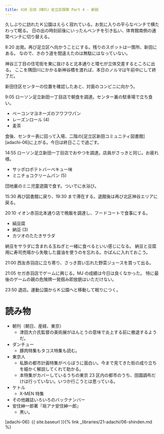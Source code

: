 ```yaml
---
title: 430 日目（晴れ）足立区探索 Part 4 - 新田
---
```


久しぶりに訪れたＫ公園はえらく寂れている。お気に入りの平らなベンチで横たわって眠る。
日の出の時刻前後にいったんベンチを引き払い、体育館南側の通常ベンチに切り替える。

8:20 出発。再び足立区へ向かうことにする。残りのスポットは一箇所、新田にある。
なので、きのう道を間違えたのは無駄にはなっていない。

神谷三丁目の住宅街を東に抜けると北本通りと環七が立体交差するところに出る。
ここを隅田川にかかる新神谷橋を渡れば、本日のノルマは午前中にして終了だ。

新田住区センターの位置を確認したあと、対面のコンビニに向かう。

9:05 ローソン足立新田一丁目店で朝食を調達。センター裏の駐車場で立ち食い。
* ベーコンマヨネーズのフワフワパン
* レーズンロール (4)
* 麦茶

食後、センター表に回って入場、二階の[足立区新田コミュニティ図書館][adachi-06]に上がる。今日は終日ここで過ごす。

14:55 ローソン足立新田一丁目店でおやつを調達。店員がさっきと同じ。お疲れ様。
* サッポロポテトバーベキュー味
* ミニチョコクリームパン (5)

団地裏のミニ児童遊園で食す。ついでに水浴び。

15:30 再び図書館に戻り、19:30 まで滞在する。退館後は再び北区神谷エリアに戻る。

20:10 イオン赤羽北本通り店で晩飯を調達し、フードコートで食事にする。
* 絹豆腐
* 納豆 (3)
* カツオのたたきサラダ

納豆をサラダに含まれる玉ねぎと一緒に食べるといい感じになる。
納豆と豆腐用に寿司売場から失敬した醤油を使うのを忘れる。かばんに入れておこう。

21:00 西友赤羽店に立ち寄り、さっき買い忘れた野菜ジュースを買って出る。

21:05 セガ赤羽店でゲームに興じる。MJ の成績は今日は良くなかった。
特に最後のゲームの親の危険牌一発掴み即放銃はいただけない。

23:50 退店。運動公園からＫ公園へと移動して眠りにつく。

# 読み物

* 朝刊（朝日、産経、東京）
  * 津田大介氏監督の美術展がほんとうの意味で炎上する前に撤退するようだ。
* ダンチュー
  * 豚肉特集もタコス特集も読む。
* 東京人
  * 私鉄の都市計画特集がべらぼうに面白い。今まで見てきた街の成り立ちを細かく解説してくれて助かる。
  * 本特集がカバーしているうちの東京 23 区内の都市のうち、田園調布だけは行っていない。いつか行こうとは思っている。
* ケトル
  * X-MEN 特集
* その他雑誌いろいろのバックナンバー
* 安住紳一郎著『局アナ安住紳一郎』
  * 黒い。

[adachi-06]: {{ site.baseurl }}{% link _libraries/21-adachi/06-shinden.md %}
